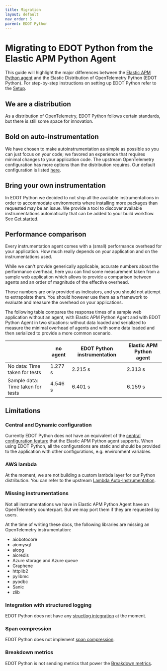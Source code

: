 ```yaml
---
title: Migration
layout: default
nav_order: 5
parent: EDOT Python
---
```


# Migrating to EDOT Python from the Elastic APM Python Agent

This guide will highlight the major differences between the [Elastic APM Python agent](https://www.elastic.co/guide/en/apm/agent/python/current/getting-started.html) and the Elastic Distribution of OpenTelemetry Python (EDOT Python).
For step-by-step instructions on setting up EDOT Python refer to the [Setup](./setup/index).

## We are a distribution

As a distribution of OpenTelemetry, EDOT Python follows certain standards, but there is still some space for innovation.

## Bold on auto-instrumentation

We have chosen to make autoinstrumentation as simple as possible so you can just focus on your code; we favored an experience that requires minimal changes to your application code. The upstream OpenTelemetry configuration has more options than the distribution requires. Our default configuration is listed [here](https://github.com/elastic/elastic-otel-python?tab=readme-ov-file#configuration).

## Bring your own instrumentation

In EDOT Python we decided to not ship all the available instrumentations in order to accommodate environments where installing more packages than requested may be an issue.
We provide a tool to discover available instrumentations automatically that can be added to your build workflow. See [Get started](https://github.com/elastic/elastic-otel-python/blob/main/docs/get-started.md#install-the-available-instrumentation).

## Performance comparison

Every instrumentation agent comes with a (small) performance overhead for your application. How much really depends
on your application and on the instrumentations used.

While we can't provide generically applicable, accurate numbers about the performance overhead, here you can find some measurement taken
from a sample web application which allows to provide a comparison between agents and an order of magnitude of the effective overhead.

Those numbers are only provided as indicators, and you should not attempt to extrapolate them. You should however use
them as a framework to evaluate and measure the overhead on your applications.

The following table compares the response times of a sample web application without an agent, with Elastic APM Python Agent and with EDOT Python Agent in two situations: without data loaded and serialized to measure the minimal overhead of agents and with some data loaded and then serialized to provide a more common scenario.

|                                   | no agent  | EDOT Python instrumentation | Elastic APM Python agent |
|-----------------------------------|-----------|-----------------------------|--------------------------|
| No data: Time taken for tests     | 1.277 s   | 2.215 s                     | 2.313 s                  |
| Sample data: Time taken for tests | 4.546 s   | 6.401 s                     | 6.159 s                  |

## Limitations

### Central and Dynamic configuration

Currently EDOT Python does not have an equivalent of the [central configuration feature](https://www.elastic.co/guide/en/observability/current/apm-agent-configuration.html) that the Elastic APM Python agent supports. When using EDOT Python, all the configurations are static and should be provided to the application with other configurations, e.g. environment variables.

### AWS lambda

At the moment, we are not building a custom lambda layer for our Python distribution. You can refer to the upstream [Lambda Auto-Instrumentation](https://opentelemetry.io/docs/faas/lambda-auto-instrument/).

### Missing instrumentations

Not all instrumentations we have in Elastic APM Python Agent have an OpenTelemetry counterpart. But we may port them if they are requested by users.

At the time of writing these docs, the following libraries are missing an OpenTelemetry instrumentation:
- aiobotocore
- aiomysql
- aiopg
- aioredis
- Azure storage and Azure queue
- Graphene
- httplib2
- pylibmc
- pyodbc
- Sanic
- zlib

### Integration with structured logging

EDOT Python does not have any [structlog integration](https://www.elastic.co/guide/en/apm/agent/python/current/logs.html#structlog) at the moment.

### Span compression

EDOT Python does not implement [span compression](https://www.elastic.co/guide/en/observability/current/apm-data-model-spans.html#apm-spans-span-compression).

### Breakdown metrics

EDOT Python is not sending metrics that power the [Breakdown metrics](https://www.elastic.co/guide/en/apm/guide/current/data-model-metrics.html#_breakdown_metrics).
